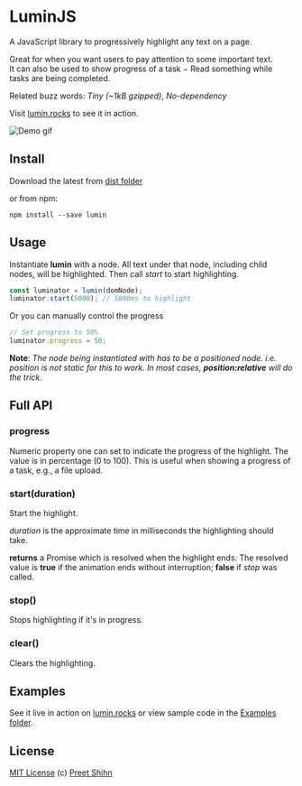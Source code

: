 # LuminJS
A JavaScript library to progressively highlight any text on a page.

Great for when you want users to pay attention to some important text.<br> It can also be used to show progress of a task − Read something while tasks are being completed.

Related buzz words: _Tiny (~1kB gzipped)_, _No-dependency_

Visit [lumin.rocks](https://lumin.rocks/) to see it in action.

![Demo gif](https://lumin.rocks/images/highlight.gif)

## Install

Download the latest from [dist folder](https://github.com/pshihn/lumin/tree/master/dist)

or from npm:
```
npm install --save lumin
```

## Usage

Instantiate **lumin** with a node. All text under that node, including child nodes, will be highlighted. Then call *start* to start highlighting.

```javascript
const luminator = lumin(domNode);
luminator.start(5000); // 5000ms to highlight
```

Or you can manually control the progress
```javascript
// Set progress to 50%
luminator.progress = 50;
```

**Note**: _The node being instantiated with has to be a positioned node. i.e. position is not static for this to work. In most cases, **position:relative** will do the trick._

## Full API

### progress

Numeric property one can set to indicate the progress of the highlight. The value is in percentage (0 to 100). This is useful when showing a progress of a task, e.g., a file upload. 

### start(duration)

Start the highlight.

_duration_ is the approximate time in milliseconds the highlighting should take.

**returns** a Promise which is resolved when the highlight ends. The resolved value is __true__ if the animation ends without interruption; __false__ if _stop_ was called.

### stop()

Stops highlighting if it's in progress. 

### clear()

Clears the highlighting.

## Examples

See it live in action on [lumin.rocks](https://lumin.rocks/) or view sample code in the [Examples folder](https://github.com/pshihn/lumin/tree/master/examples).


## License
[MIT License](https://github.com/pshihn/lumin/blob/master/LICENSE) (c) [Preet Shihn](https://twitter.com/preetster)
